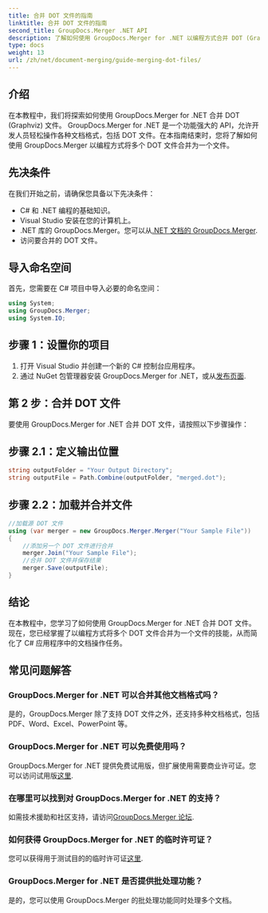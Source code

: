 ```yaml
---
title: 合并 DOT 文件的指南
linktitle: 合并 DOT 文件的指南
second_title: GroupDocs.Merger .NET API
description: 了解如何使用 GroupDocs.Merger for .NET 以编程方式合并 DOT (Graphviz) 文件。轻松合并、组合和操作 DOT 文件。
type: docs
weight: 13
url: /zh/net/document-merging/guide-merging-dot-files/
---
```

## 介绍
在本教程中，我们将探索如何使用 GroupDocs.Merger for .NET 合并 DOT (Graphviz) 文件。 GroupDocs.Merger for .NET 是一个功能强大的 API，允许开发人员轻松操作各种文档格式，包括 DOT 文件。在本指南结束时，您将了解如何使用 GroupDocs.Merger 以编程方式将多个 DOT 文件合并为一个文件。
## 先决条件
在我们开始之前，请确保您具备以下先决条件：
- C# 和 .NET 编程的基础知识。
- Visual Studio 安装在您的计算机上。
-  .NET 库的 GroupDocs.Merger。您可以从[.NET 文档的 GroupDocs.Merger](https://reference.groupdocs.com/merger/net/).
- 访问要合并的 DOT 文件。

## 导入命名空间
首先，您需要在 C# 项目中导入必要的命名空间：
```csharp
using System; 
using GroupDocs.Merger;
using System.IO;
```
## 步骤 1：设置你的项目
1. 打开 Visual Studio 并创建一个新的 C# 控制台应用程序。
2. 通过 NuGet 包管理器安装 GroupDocs.Merger for .NET，或从[发布页面](https://releases.groupdocs.com/merger/net/).
## 第 2 步：合并 DOT 文件
要使用 GroupDocs.Merger for .NET 合并 DOT 文件，请按照以下步骤操作：
## 步骤 2.1：定义输出位置
```csharp
string outputFolder = "Your Output Directory";
string outputFile = Path.Combine(outputFolder, "merged.dot");
```
## 步骤 2.2：加载并合并文件
```csharp
//加载源 DOT 文件
using (var merger = new GroupDocs.Merger.Merger("Your Sample File"))
{
    //添加另一个 DOT 文件进行合并
    merger.Join("Your Sample File");
    //合并 DOT 文件并保存结果
    merger.Save(outputFile);
}
```

## 结论
在本教程中，您学习了如何使用 GroupDocs.Merger for .NET 合并 DOT 文件。现在，您已经掌握了以编程方式将多个 DOT 文件合并为一个文件的技能，从而简化了 C# 应用程序中的文档操作任务。

## 常见问题解答
### GroupDocs.Merger for .NET 可以合并其他文档格式吗？
是的，GroupDocs.Merger 除了支持 DOT 文件之外，还支持多种文档格式，包括 PDF、Word、Excel、PowerPoint 等。
### GroupDocs.Merger for .NET 可以免费使用吗？
 GroupDocs.Merger for .NET 提供免费试用版，但扩展使用需要商业许可证。您可以访问试用版[这里](https://releases.groupdocs.com/).
### 在哪里可以找到对 GroupDocs.Merger for .NET 的支持？
如需技术援助和社区支持，请访问[GroupDocs.Merger 论坛](https://forum.groupdocs.com/c/merger/32).
### 如何获得 GroupDocs.Merger for .NET 的临时许可证？
您可以获得用于测试目的的临时许可证[这里](https://purchase.groupdocs.com/temporary-license/).
### GroupDocs.Merger for .NET 是否提供批处理功能？
是的，您可以使用 GroupDocs.Merger 的批处理功能同时处理多个文档。